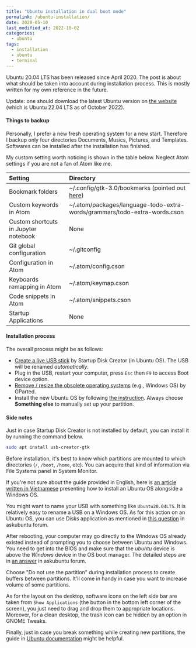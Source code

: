 ```yaml
---
title: "Ubuntu installation in dual boot mode"
permalink: /ubuntu-installation/
date: 2020-05-10
last_modified_at: 2022-10-02
categories:
  - ubuntu
tags:
  - installation
  - ubuntu
  - terminal
---
```


Ubuntu 20.04 LTS has been released since April 2020. The post is about what should be taken into account during installation process. This is mostly written for my own reference in the future.

Update: one should download the latest Ubuntu version on [the website](https://ubuntu.com/) (which is Ubuntu 22.04 LTS as of October 2022).

#### Things to backup

Personally, I prefer a new fresh operating system for a new start. Therefore I backup only four directories Documents, Musics, Pictures, and Templates. Softwares can be installed after the installation has finished.

My custom setting worth noticing is shown in the table below. Neglect Atom settings if you are not a fan of Atom like me.

| Setting                              | Directory                                                                 |
|:-------------------------------------|:--------------------------------------------------------------------------|
| Bookmark folders                     | ~/.config/gtk-3.0/bookmarks (pointed out [here][link:nautilus-bookmarks]) |
| Custom keywords in Atom              | ~/.atom/packages/language-todo-extra-words/grammars/todo-extra-words.cson |
| Custom shortcuts in Jupyter notebook | None                                                                      |
| Git global configuration             | ~/.gitconfig                                                              |
| Configuration in Atom                | ~/.atom/config.cson                                                       |
| Keyboards remapping in Atom          | ~/.atom/keymap.cson                                                       |
| Code snippets in Atom                | ~/.atom/snippets.cson                                                     |
| Startup Applications                 | None                                                                      |

[link:nautilus-bookmarks]: https://askubuntu.com/questions/503162/where-does-nautilus-store-its-bookmarks

#### Installation process

The overall process might be as follows:
- [Create a live USB stick][link:create-live-usb] by Startup Disk Creator (in Ubuntu OS). The USB will be renamed _automatically_.
- Plug in the USB, restart your computer, press `Esc` then `F9` to access Boot device option.
- [Remove / resize the obsolete operating systems][link:GParted] (e.g., Windows OS) by GParted.
- Install the new Ubuntu OS by following [the instruction][link:install-OS]. Always choose **Something else** to manually set up your partition.

[link:create-live-usb]: https://ubuntu.com/tutorials/tutorial-create-a-usb-stick-on-ubuntu
[link:GParted]: https://www.howtogeek.com/114503/how-to-resize-your-ubuntu-partitions/
[link:install-OS]: https://itsfoss.com/install-ubuntu-dual-boot-mode-windows/

#### Side notes

Just in case Startup Disk Creator is not installed by default, you can install it by running the command below.
```sh
sudo apt install usb-creator-gtk
```

Before installation, it's best to know which partitions are mounted to which directories (`/`, `/boot`, `/home`, etc). You can acquire that kind of information via File Systems panel in System Monitor.

If you're not sure about the guide provided in English, here is [an article written in Vietnamese][link:installation-in-vnm] presenting how to install an Ubuntu OS alongside a Windows OS.

You might want to name your USB with something like `Ubuntu20.04LTS`. It is relatively easy to rename a USB on a Windows OS. As for this action on an Ubuntu OS, you can use Disks application as mentioned in [this question][link:rename-USB] in askubuntu forum.

After rebooting, your computer may go directly to the Windows OS already existed instead of prompting you to choose between Ubuntu and Windows. You need to get into the BIOS and make sure that the *ubuntu* device is above the *Windows* device in the OS boot manager. The detailed steps are in [an answer][link:OS-boot-manager] in askubuntu forum.

Choose "Do not use the partition" during installation process to create buffers between partitions. It'll come in handy in case you want to increase volume of some partitions.

As for the layout on the desktop, software icons on the left side bar are taken from `Show Applications` (the button in the bottom left corner of the screen), you just need to drag and drop them to appropriate locations. Moreover, for a clean desktop, the trash icon can be hidden by an option in GNOME Tweaks.

Finally, just in case you break something while creating new partitions, the guide in [Ubuntu documentation][link:ubuntu-documentation] might be helpful.

[link:installation-in-vnm]: https://thuthuat.taimienphi.vn/cach-cai-ubuntu-song-song-voi-windows-10-8-7-uefi-va-gpt-31617n.aspx
[link:rename-USB]: https://askubuntu.com/a/233681/1073641
[link:ubuntu-documentation]: https://help.ubuntu.com/community/Grub2/Installing#Fixing_a_Broken_System
[link:OS-boot-manager]: https://askubuntu.com/questions/789016/how-do-i-access-ubuntu-after-installing-alongside-windows-10-non-eufi

